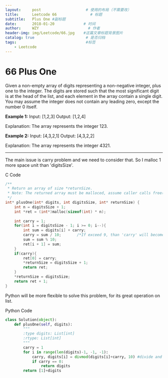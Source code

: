 ```yaml
---
layout:     post                    # 使用的布局（不需要改）
title:      Leetcode 66               # 标题 
subtitle:   Plus One #副标题
date:       2018-01-20             # 时间
author:     WZY                      # 作者
header-img: img/Leetcode/66.jpg    #这篇文章标题背景图片
catalog: true                       # 是否归档
tags:                               #标签
    - Leetcode
---
```

# 66 Plus One
Given a non-empty array of digits representing a non-negative integer, plus one to the integer.
The digits are stored such that the most significant digit is at the head of the list, and each element in the array contain a single digit.
You may assume the integer does not contain any leading zero, except the number 0 itself.

**Example 1:**
Input: [1,2,3]
Output: [1,2,4]

Explanation: The array represents the integer 123.

**Example 2:**
Input: [4,3,2,1]
Output: [4,3,2,2]

Explanation: The array represents the integer 4321.

***

The main issue is carry problem and we need to consider that. So I malloc 1 more space unit than 'digitsSize'.

C Code
```c
/**
 * Return an array of size *returnSize.
 * Note: The returned array must be malloced, assume caller calls free().
 */
int* plusOne(int* digits, int digitsSize, int* returnSize) {
    int n = digitsSize + 1;
    int *ret = (int*)malloc(sizeof(int) * n);
   
    int carry = 1;
    for(int i = digitsSize - 1; i >= 0; i--){
        int sum = digits[i] + carry;
        carry = sum / 10;       /*If exceed 9, than 'carry' will become 1*/
        sum = sum % 10;
        ret[i + 1] = sum;
    }
    if(carry){
        ret[0] = carry;
        *returnSize = digitsSize + 1;
        return ret;
    }
    *returnSize = digitsSize;
    return ret + 1;
}
```

Python will be more flexible to solve this problem, for its great operation on list.

Python Code
```python
class Solution(object):
    def plusOne(self, digits):
        """
        :type digits: List[int]
        :rtype: List[int]
        """
        carry = 1
        for i in range(len(digits)-1, -1, -1):
            carry, digits[i] = divmod(digits[i]+carry, 10) #divide and remainer
            if carry == 0:
                return digits
        return [1]+digits
```
